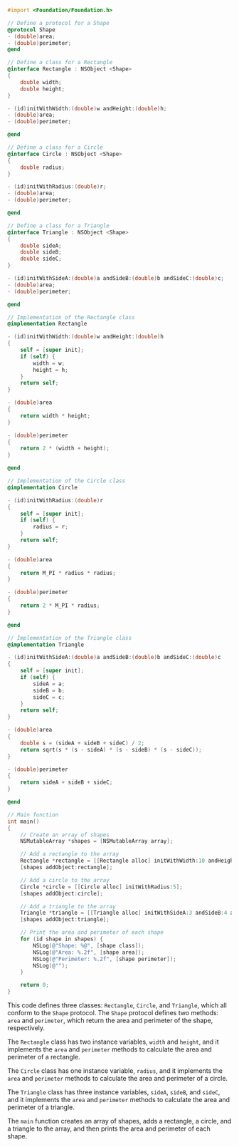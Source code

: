 ```objective-c
#import <Foundation/Foundation.h>

// Define a protocol for a Shape
@protocol Shape
- (double)area;
- (double)perimeter;
@end

// Define a class for a Rectangle
@interface Rectangle : NSObject <Shape>
{
    double width;
    double height;
}

- (id)initWithWidth:(double)w andHeight:(double)h;
- (double)area;
- (double)perimeter;

@end

// Define a class for a Circle
@interface Circle : NSObject <Shape>
{
    double radius;
}

- (id)initWithRadius:(double)r;
- (double)area;
- (double)perimeter;

@end

// Define a class for a Triangle
@interface Triangle : NSObject <Shape>
{
    double sideA;
    double sideB;
    double sideC;
}

- (id)initWithSideA:(double)a andSideB:(double)b andSideC:(double)c;
- (double)area;
- (double)perimeter;

@end

// Implementation of the Rectangle class
@implementation Rectangle

- (id)initWithWidth:(double)w andHeight:(double)h
{
    self = [super init];
    if (self) {
        width = w;
        height = h;
    }
    return self;
}

- (double)area
{
    return width * height;
}

- (double)perimeter
{
    return 2 * (width + height);
}

@end

// Implementation of the Circle class
@implementation Circle

- (id)initWithRadius:(double)r
{
    self = [super init];
    if (self) {
        radius = r;
    }
    return self;
}

- (double)area
{
    return M_PI * radius * radius;
}

- (double)perimeter
{
    return 2 * M_PI * radius;
}

@end

// Implementation of the Triangle class
@implementation Triangle

- (id)initWithSideA:(double)a andSideB:(double)b andSideC:(double)c
{
    self = [super init];
    if (self) {
        sideA = a;
        sideB = b;
        sideC = c;
    }
    return self;
}

- (double)area
{
    double s = (sideA + sideB + sideC) / 2;
    return sqrt(s * (s - sideA) * (s - sideB) * (s - sideC));
}

- (double)perimeter
{
    return sideA + sideB + sideC;
}

@end

// Main function
int main()
{
    // Create an array of shapes
    NSMutableArray *shapes = [NSMutableArray array];

    // Add a rectangle to the array
    Rectangle *rectangle = [[Rectangle alloc] initWithWidth:10 andHeight:5];
    [shapes addObject:rectangle];

    // Add a circle to the array
    Circle *circle = [[Circle alloc] initWithRadius:5];
    [shapes addObject:circle];

    // Add a triangle to the array
    Triangle *triangle = [[Triangle alloc] initWithSideA:3 andSideB:4 andSideC:5];
    [shapes addObject:triangle];

    // Print the area and perimeter of each shape
    for (id shape in shapes) {
        NSLog(@"Shape: %@", [shape class]);
        NSLog(@"Area: %.2f", [shape area]);
        NSLog(@"Perimeter: %.2f", [shape perimeter]);
        NSLog(@"");
    }

    return 0;
}
```

This code defines three classes: `Rectangle`, `Circle`, and `Triangle`, which all conform to the `Shape` protocol. The `Shape` protocol defines two methods: `area` and `perimeter`, which return the area and perimeter of the shape, respectively.

The `Rectangle` class has two instance variables, `width` and `height`, and it implements the `area` and `perimeter` methods to calculate the area and perimeter of a rectangle.

The `Circle` class has one instance variable, `radius`, and it implements the `area` and `perimeter` methods to calculate the area and perimeter of a circle.

The `Triangle` class has three instance variables, `sideA`, `sideB`, and `sideC`, and it implements the `area` and `perimeter` methods to calculate the area and perimeter of a triangle.

The `main` function creates an array of shapes, adds a rectangle, a circle, and a triangle to the array, and then prints the area and perimeter of each shape.